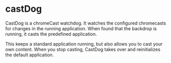 # castDog

CastDog is a chromeCast watchdog. It watches the configured chromecasts for changes in the running application. When found that the backdrop is running, it casts the predefined application.

This keeps a standard application running, but also allows you to cast your own content. When you stop casting, CastDog takes over and reinitializes the default application.